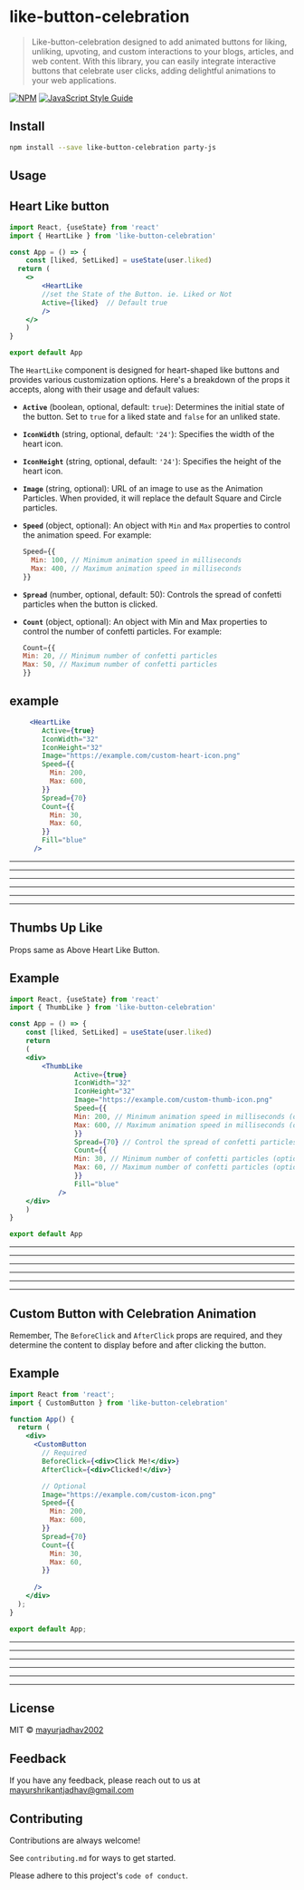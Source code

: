 # like-button-celebration

> Like-button-celebration designed to add animated buttons for liking, unliking, upvoting, and custom interactions to your blogs, articles, and web content. With this library, you can easily integrate interactive buttons that celebrate user clicks, adding delightful animations to your web applications.

[![NPM](https://img.shields.io/npm/v/like-button-celebration.svg)](https://www.npmjs.com/package/like-button-celebration) [![JavaScript Style Guide](https://img.shields.io/badge/code_style-standard-brightgreen.svg)](https://standardjs.com)

## Install

```bash
npm install --save like-button-celebration party-js
```

## Usage

## Heart Like button
```jsx
import React, {useState} from 'react'
import { HeartLike } from 'like-button-celebration'

const App = () => {
    const [liked, SetLiked] = useState(user.liked)
  return (
    <>
        <HeartLike 
        //set the State of the Button. ie. Liked or Not
        Active={liked}  // Default true
        />
    </>
    )
}

export default App

```
The `HeartLike` component is designed for heart-shaped like buttons and provides various customization options. Here's a breakdown of the props it accepts, along with their usage and default values:

- **`Active`** (boolean, optional, default: `true`): Determines the initial state of the button. Set to `true` for a liked state and `false` for an unliked state.

- **`IconWidth`** (string, optional, default: `'24'`): Specifies the width of the heart icon.

- **`IconHeight`** (string, optional, default: `'24'`): Specifies the height of the heart icon.

- **`Image`** (string, optional): URL of an image to use as the Animation Particles. When provided, it will replace the default Square and Circle particles.

- **`Speed`** (object, optional): An object with `Min` and `Max` properties to control the animation speed. For example:

  ```jsx
  Speed={{
    Min: 100, // Minimum animation speed in milliseconds
    Max: 400, // Maximum animation speed in milliseconds
  }}
  ```
- **`Spread`** (number, optional, default: 50): Controls the spread of confetti particles when the button is clicked.

- **`Count`**  (object, optional): An object with Min and Max properties to control the number of confetti particles. For example:

  ```jsx
  Count={{
  Min: 20, // Minimum number of confetti particles
  Max: 50, // Maximum number of confetti particles
  }}
  ```

## example
```jsx
     <HeartLike
        Active={true}
        IconWidth="32"
        IconHeight="32"
        Image="https://example.com/custom-heart-icon.png"
        Speed={{
          Min: 200,
          Max: 600,
        }}
        Spread={70}
        Count={{
          Min: 30,
          Max: 60,
        }}
        Fill="blue"
      />
```
---------------
--------------
--------------------
---------------
--------------
--------------------




## Thumbs Up Like
Props same as Above Heart Like Button.
## Example
```jsx
import React, {useState} from 'react'
import { ThumbLike } from 'like-button-celebration'

const App = () => {
    const [liked, SetLiked] = useState(user.liked)
    return 
    (
    <div>
        <ThumbLike
                Active={true} 
                IconWidth="32" 
                IconHeight="32"
                Image="https://example.com/custom-thumb-icon.png" 
                Speed={{
                Min: 200, // Minimum animation speed in milliseconds (optional, default: 100)
                Max: 600, // Maximum animation speed in milliseconds (optional, default: 400)
                }}
                Spread={70} // Control the spread of confetti particles (optional, default: 50)
                Count={{
                Min: 30, // Minimum number of confetti particles (optional, default: 20)
                Max: 60, // Maximum number of confetti particles (optional, default: 50)
                }}
                Fill="blue" 
            />
    </div>
    )
}

export default App
```
---------------
--------------
--------------------
---------------
--------------
--------------------


## Custom Button with Celebration Animation
Remember, The `BeforeClick` and `AfterClick` props are required, and they determine the content to display before and after clicking the button.
## Example
```jsx
import React from 'react';
import { CustomButton } from 'like-button-celebration'

function App() {
  return (
    <div>
      <CustomButton
        // Required
        BeforeClick={<div>Click Me!</div>}
        AfterClick={<div>Clicked!</div>}

        // Optional
        Image="https://example.com/custom-icon.png"
        Speed={{
          Min: 200,
          Max: 600,
        }}
        Spread={70}
        Count={{
          Min: 30,
          Max: 60,
        }}
        
      />
    </div>
  );
}

export default App;

```
---------------
--------------
--------------------
---------------
--------------
--------------------


## License

MIT © [mayurjadhav2002](https://github.com/mayurjadhav2002)



## Feedback

If you have any feedback, please reach out to us at mayurshrikantjadhav@gmail.com


## Contributing

Contributions are always welcome!

See `contributing.md` for ways to get started.

Please adhere to this project's `code of conduct`.



